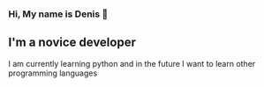 ### Hi, My name is Denis 👋
## I'm a novice developer

I am currently learning python 
and in the future I want to learn other programming languages

